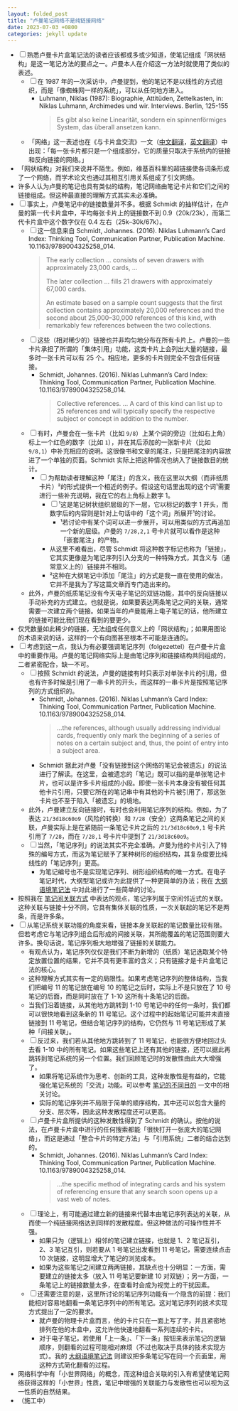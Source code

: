 ```yaml
---
layout: folded_post
title: "卢曼笔记网络不是纯链接网络"
date: 2023-07-03 +0800
categories: jekyll update
---
```


* <input type="checkbox" name="fchk" id="fold1"><label for="fold1">熟悉卢曼卡片盒笔记法的读者应该都或多或少知道，使笔记组成「网状结构」是这一笔记方法的要点之一。卢曼本人在介绍这一方法时就使用了类似的表述。</label>
	* <input type="checkbox" name="fchk" id="fold2"><label for="fold2">在 1987 年的一次采访中，卢曼提到，他的笔记不是以线性的方式组织，而是「像蜘蛛网一样的系统」，可以从任何地方进入。</label>
		*  Luhmann, Niklas (1987): Biographie, Attitüden, Zettelkasten, in: Niklas Luhmann, Archimedes und wir. Interviews. Berlin, 125-155
			> Es gibt also keine Linearität, sondern ein spinnenförmiges System, das überall ansetzen kann. 
	* 「网络」这一表述也在《与卡片盒交流》一文（[中文翻译](https://mp.weixin.qq.com/s/_aPS2ol1DxiCFX-xfl-8yg)，[英文翻译](https://luhmann.surge.sh/communicating-with-slip-boxes)）中出现：「每一张卡片都只是一个组成部分，它的质量只取决于系统内的链接和反向链接的网络。」
* 「网状结构」对我们来说并不陌生。例如，维基百科里的超链接使各词条形成了一个网络，而学术论文也通过其相互引用关系组成了引文网络。
* 许多人认为卢曼的笔记也具有类似的结构，笔记网络由笔记卡片和它们之间的链接组成。但这种最直接的理解方式其实未必准确。
* <input type="checkbox" name="fchk" id="fold8"><label for="fold8">事实上，卢曼笔记中的链接数量并不多。根据 Schmidt 的抽样估计，在卢曼的第一代卡片盒中，平均每张卡片上的链接数不到 0.9（20k/23k），而第二代卡片盒中这个数字仅在 0.4 左右（25k–30k/67k）。</label>
	* <input type="checkbox" name="fchk" id="fold9"><label for="fold9">这一信息来自 Schmidt, Johannes. (2016). Niklas Luhmann’s Card Index: Thinking Tool, Communication Partner, Publication Machine. 10.1163/9789004325258_014. </label>
		> The early collection ... consists of seven drawers with approximately 23,000 cards, ...
		> 
		> The later collection ... fills 21 drawers with approximately 67,000 cards. 
		> 
		> An estimate based on a sample count suggests that the first collection contains approximately 20,000 references and the second about 25,000–30,000 references of this kind, with remarkably few references between the two collections.
	* <input type="checkbox" name="fchk" id="fold15"><label for="fold15">这些（相对稀少的）链接也并非均匀地分布在所有卡片上。卢曼的一些卡片承担了所谓的「集体引用」功能，这类卡片上会列出大量的链接，最多时一张卡片可以有 25 个。相应地，更多的卡片则完全不包含任何链接。</label>
		*  Schmidt, Johannes. (2016). Niklas Luhmann’s Card Index: Thinking Tool, Communication Partner, Publication Machine. 10.1163/9789004325258_014. 
			> Collective references. ... A card of this kind can list up to 25 references and will typically specify the respective subject or concept in addition to the number. 
	* <input type="checkbox" name="fchk" id="fold18"><label for="fold18">有时，卢曼会在一张卡片（比如 `9/8`）上某个词的旁边（比如右上角）标上一个红色的数字（比如 `1`），并在其后添加的一张新卡片（比如 `9/8,1`）中补充相应的说明。这很像书和文章的尾注，只是把尾注的内容放进了一个单独的页面。Schmidt 实际上把这种情况也纳入了链接数目的统计。</label>
		* <input type="checkbox" name="fchk" id="fold19"><label for="fold19">为帮助读者理解这种「尾注」的含义，我在这里以大纲（而非纸质卡片）²的形式提供一个相近的例子。假设这句话里出现的这个词¹需要进行一些补充说明，我在它的右上角标上数字 1。</label>
			* <input type="checkbox" name="fchk" id="fold20"><label for="fold20">¹这是笔记树状组织层级的下一层，它以标记的数字 1 开头，而数字后的内容则是针对上句话中的「这个词」所展开¹的讨论。</label>
				* ¹若讨论中有某个词可以进一步展开，可以用类似的方式再追加一个新的层级。卢曼的 `7/28,2,1` 号卡片就可以看作是这种「嵌套尾注」的产物。
			* 从这里不难看出，尽管 Schmidt 将这种数字标记也称为「链接」，它其实更像是为笔记序列引入分支的一种特殊方式，其含义与（通常意义上的）链接并不相同。
			* ²这种在大纲笔记中添加「尾注」的方式是我一直在使用的做法，它并不是我为了写这篇文章而专门造出来的。
	* 此外，卢曼的纸质笔记没有今天电子笔记的双链功能，其中的反向链接以手动补充的方式建立。也就是说，如果要表达两条笔记之间的关联，通常需要一次建立两个链接。如果当年的卢曼能用上电子笔记的话，他所建立的链接可能比我们现在看到的要更少。
* 仅凭数量如此稀少的链接，无法组成任何意义上的「网状结构」；如果用图论的术语来说的话，这样的一个有向图甚至根本不可能是连通的。
* <input type="checkbox" name="fchk" id="fold26"><label for="fold26">考虑到这一点，我认为有必要强调笔记序列（folgezettel）在卢曼卡片盒中的重要作用。卢曼的笔记网络实际上是由笔记序列和链接结构共同组成的，二者紧密配合，缺一不可。</label>
	* <input type="checkbox" name="fchk" id="fold27"><label for="fold27">按照 Schmidt 的说法，卢曼的链接有时只表示对单张卡片的引用，但也有许多时候是引用了一串卡片的开头，而这样的一串卡片是按照笔记序列的方式组织的。</label>
		*  Schmidt, Johannes. (2016). Niklas Luhmann’s Card Index: Thinking Tool, Communication Partner, Publication Machine. 10.1163/9789004325258_014. 
			> ...the references, although usually addressing individual cards, frequently only mark the beginning of a series of notes on a certain subject and, thus, the point of entry into a subject area. 
		* Schmidt 据此对卢曼「没有链接到这个网络的笔记会被遗忘」的说法进行了解读。在这里，会被遗忘的「笔记」既可以指的是单张笔记卡片，也可以是许多卡片组成的小段。即使一张卡片本身没有被任何其他卡片引用，只要它所在的笔记串中有其他的卡片被引用了，那这张卡片也不至于陷入「被遗忘」的境地。
	* 此外，卢曼建立反向链接时，有时也会利用笔记序列的结构。例如，为了表达 `21/3d18c60o9`（风险的转换）和 `7/28`（安全）这两条笔记之间的关联，卢曼实际上是在紧随前一条笔记卡片之后的 `21/3d18c60o9,1` 号卡片引用了 `7/28`，而在 `7/28,1` 号卡片中提到了 `21/3d18c60o9`。
	* <input type="checkbox" name="fchk" id="fold32"><label for="fold32">当然，「笔记序列」的说法其实不完全准确。卢曼为他的卡片引入了特殊的编号方式，而这为笔记赋予了某种树形的组织结构，其复杂度要比纯线性的「笔记序列」更高。</label>
		* 为笔记编号也不是实现笔记序列、树形组织结构的唯一方式。在电子笔记时代，大纲型笔记或许为此提供了一种更简单的办法；我在 [大纲语境笔记法](../大纲语境笔记法/) 中对此进行了一些简单的讨论。
* 按照我在 [笔记间关联方式](../笔记间关联方式/) 中表达的观点，笔记序列属于空间邻近式的关联。这种关联与链接十分不同，它具有集体关联的性质，一次关联起的笔记不是两条，而是许多条。
* <input type="checkbox" name="fchk" id="fold35"><label for="fold35">从笔记系统关联功能的角度来看，链接本身关联起的笔记数量比较有限。但若考虑它与笔记序列组合后形成的间接关联，其所能覆盖的笔记范围则要大许多。换句话说，笔记序列极大地增强了链接的关联能力。</label>
	* 有观点认为，笔记序列仅仅是我们不断为新增的（纸质）笔记选取某个特定放置位置的结果，它并不具有更丰富的含义；只有链接才是卡片盒笔记法的核心。
	* 这种理解方式其实有一定的局限性。如果考虑笔记序列的整体结构，当我们把编号 11 的笔记放在编号 10 的笔记之后时，实际上不是只放在了 10 号笔记的后面，而是同时放在了 1-10 这所有十条笔记的后面。
	* 当我们沿着链接，从其他地方跳转到 1-10 号笔记中的任何一条时，我们都可以很快地看到这条新的 11 号笔记。这个过程中的起始笔记可能并未直接链接到 11 号笔记，但结合笔记序列的结构，它仍然与 11 号笔记形成了某种「间接关联」。
	* <input type="checkbox" name="fchk" id="fold39"><label for="fold39">反过来，我们若从其他地方跳转到了 11 号笔记，也能很方便地回过头去看 1-10 中的所有笔记。如果这些笔记上还有其他的链接，还可以据此再跳转到笔记系统的另一个位置。我们回顾笔记时的发散性由此大大增强了。</label>
		* 如果将笔记系统作为思考、创新的工具，这种发散性是有益的，它能强化笔记系统的「交流」功能。可以参考 [笔记的不同目的](../笔记的不同目的/) 一文中的相关讨论。
		* 实际的笔记序列并不局限于简单的顺序结构，其中还可以包含大量的分支、层次等，因此这种发散程度还可以更高。
	* <input type="checkbox" name="fchk" id="fold42"><label for="fold42">卢曼卡片盒所提供的这种发散性得到了 Schmidt 的确认。按他的说法，在卢曼卡片盒中进行的任何搜索都能「很快打开一张庞大的笔记网络」，而这是通过「整合卡片的特定方法」与「引用系统」二者的结合达到的。</label>
		*  Schmidt, Johannes. (2016). Niklas Luhmann’s Card Index: Thinking Tool, Communication Partner, Publication Machine. 10.1163/9789004325258_014. 
			> ...the specific method of integrating cards and his system of referencing ensure that any search soon opens up a vast web of notes. 
	* <input type="checkbox" name="fchk" id="fold45"><label for="fold45">理论上，有可能通过建立新的链接来代替本由笔记序列表达的关联，从而使一个纯链接网络达到同样的发散程度。但这种做法的可操作性并不强。</label>
		* 如果只为（逻辑上）相邻的笔记建立链接，也就是 1、2 笔记互引，2、3 笔记互引，则若要从 1 号笔记出发看到 11 号笔记，需要连续点击 10 次链接，这明显增大了笔记的浏览成本。
		* 如果为这些笔记之间建立两两链接，其缺点也十分明显：一方面，需要建立的链接太多（放入 11 号笔记要新建 10 对双链）；另一方面，一条笔记上的链接数量太多，在查看时会成为视觉上的干扰因素。
	* <input type="checkbox" name="fchk" id="fold48"><label for="fold48">还需要注意的是，这里所讨论的笔记序列功能有一个隐含的前提：我们能相对容易地翻看一条笔记序列中的所有笔记。这对笔记序列的技术实现方式提出了一定的要求。</label>
		* 就卢曼的物理卡片盒而言，他的卡片只在一面上写了字，并且紧密地排列在他的木盒中，这允许他快速地翻看一系列连续的卡片。
		* 对于电子笔记，若使用「上一条」、「下一条」按钮来表示笔记的逻辑顺序，则翻看的过程可能相对麻烦（不过也取决于具体的技术实现方式）。我的 [大纲语境笔记法](../大纲语境笔记法/) 则建议把多条笔记写在同一个页面里，用这种方式简化翻看的过程。
* 网络科学中有「小世界网络」的概念，而这种组合关联的引入有希望使笔记网络获得这样的「小世界」性质，笔记中增强的关联能力与发散性也可以视为这一性质的自然结果。
* （施工中）

<!-- * 从笔记系统功能的角度来看，单独的链接或笔记序列都只为一定范围内的笔记建立了关联。但若考虑二者组合后形成的间接关联，所能覆盖的笔记则要多许多。 -->
<!-- * 引入这种组合关联以后，笔记的结构与某些「小世界网络」有相当程度的一致性。因此，这种增强的关联能力与发散性也可以从「小世界网络」的角度来解读。 -->

